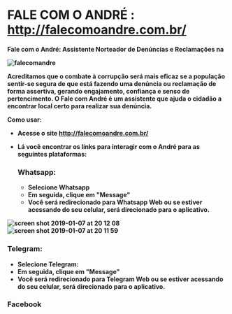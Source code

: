 # FALE COM O ANDRÉ : http://falecomoandre.com.br/

<b>Fale com o André: Assistente Norteador de Denúncias e Reclamações na<b>

![falecomandre](https://user-images.githubusercontent.com/11876255/50796166-da29d300-12b7-11e9-9be1-8cdc7815fdcc.jpg)


Acreditamos que o combate à corrupção será mais eficaz se a população sentir-se segura de que está fazendo uma denúncia ou 
reclamação de forma assertiva, gerando engajamento, confiança e senso de pertencimento. 
O Fale com André é um assistente que ajuda o cidadão a encontrar local certo para realizar sua denúncia.

Como usar:
- Acesse o site http://falecomoandre.com.br/
- Lá você encontrar os links para interagir com o André para as seguintes plataformas:

  ### Whatsapp:
  - Selecione Whatsapp
  - Em seguida, clique em "Message"
  - Você será redirecionado para Whatsapp Web ou se estiver acessando do seu celular, será direcionado para o aplicativo.

![screen shot 2019-01-07 at 20 12 08](https://user-images.githubusercontent.com/11876255/50796408-91264e80-12b8-11e9-86a7-4b6cf26ea85c.png)
![screen shot 2019-01-07 at 20 11 59](https://user-images.githubusercontent.com/11876255/50796426-a307f180-12b8-11e9-9366-a995026fcb43.png)
  
  ### Telegram:
  - Selecione Telegram:
  - Em seguida, clique em "Message"
  - Você será redirecionado para Telegram Web ou se estiver acessando do seu celular, será direcionado para o aplicativo.

  
  
  ### Facebook
  
